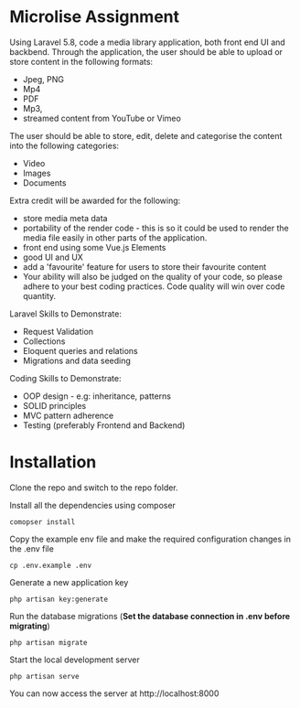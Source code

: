 # Microlise Assignment
Using Laravel 5.8, code a media library application, both front end UI and backbend.
Through the application, the user should be able to upload or store content in the following formats:


- Jpeg, PNG
- Mp4
- PDF
- Mp3,
- streamed content from YouTube or Vimeo

The user should be able to store, edit, delete and categorise the content into the following categories:

- Video
- Images
- Documents

Extra credit will be awarded for the following:
- store media meta data
- portability of the render code - this is so it could be used to render the media file easily in other parts of the application.
- front end using some Vue.js Elements
- good UI and UX
- add a 'favourite' feature for users to store their favourite content
- Your ability will also be judged on the quality of your code, so please adhere to your best coding practices. Code quality will win over code quantity.


Laravel Skills to Demonstrate:
- Request Validation
- Collections
- Eloquent queries and relations
- Migrations and data seeding
 


Coding Skills to Demonstrate:
- OOP design - e.g: inheritance, patterns
- SOLID principles
- MVC pattern adherence
- Testing (preferably Frontend and Backend)

# Installation

Clone the repo and switch to the repo folder. 

Install all the dependencies using composer

    comopser install

Copy the example env file and make the required configuration changes in the .env file

    cp .env.example .env

Generate a new application key

    php artisan key:generate
   
Run the database migrations (**Set the database connection in .env before migrating**)

    php artisan migrate

Start the local development server

    php artisan serve

You can now access the server at http://localhost:8000
